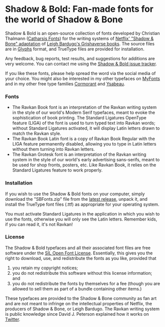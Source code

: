# Shadow & Bold: Fan-made fonts for the world of Shadow & Bone

Shadow & Bold is an open-source collection of fonts developed by Christian Thalmann ([Catharsis Fonts][1]) for the writing systems of [Netflix' "Shadow & Bone" adaptation][2] of [Leigh Bardugo's Grishaverse books][3]. The source files are in [Glyphs][4] format, and TrueType files are provided for installation.

Any feedback, bug reports, test results, and suggestions for additions are very welcome. You can contact me using the [Shadow & Bold issue tracker][5]. 

If you like these fonts, please help spread the word via the social media of your choice. You might also be interested in my other typefaces on [MyFonts][1] and in my other free type families [Cormorant][6] and [Ysabeau][7].

### Fonts

* The Ravkan Book font is an interpretation of the Ravkan writing system in the style of our world's Modern Serif typefaces, meant to evoke the sophistication of book printing. The Standard Ligatures OpenType feature (LIGA) of the font is used to turn typed text into Ravkan words; without Standard Ligatures activated, it will display Latin letters drawn to match the Ravkan style. 
* The Ravkan Book Latin font is a copy of Ravkan Book Regular with the LIGA feature permanently disabled, allowing you to type in Latin letters without them turning into Ravkan letters.
* The Ravkan Grotesk font is an interpretation of the Ravkan writing system in the style of our world's early advertising sans-serifs, meant to be used for shop fronts, posters, etc. Like Ravkan Book, it relies on the Standard Ligatures feature to work properly.

### Installation

If you wish to use the Shadow & Bold fonts on your computer, simply download the "SBFonts.zip" file from the [latest release][8], unpack it, and install the TrueType font files (.ttf) as appropriate for your operating system.

You must activate Standard Ligatures in the application in which you wish to use the fonts, otherwise you will only see the Latin letters. Remember kids, if you can read it, it's not Ravkan!

### License
 
The Shadow & Bold typefaces and all their associated font files are free software under the [SIL Open Font License][9]. Essentially, this gives you the right to download, use, and redistribute the fonts as you like, provided that 

1. you retain my copyright notices;
2. you do not redistribute this software without this license information; and 
3. you do not redistribute the fonts by themselves for a fee (though you are allowed to sell them as part of a bundle containing other items.)

These typefaces are provided to the Shadow & Bone community as fan art and are not meant to infringe on the intellectual properties of Netflix, the producers of Shadow & Bone, or Leigh Bardugo. The Ravkan writing system is public knowledge since David J. Peterson explained how it works on [Twitter][10].


[1]: https://www.myfonts.com/foundry/Catharsis_Fonts
[2]: https://www.imdb.com/title/tt2403776/
[3]: https://grishaverse.com/
[4]: https://glyphsapp.com
[5]: https://github.com/CatharsisFonts/ShadowAndBold/issues
[6]: https://github.com/CatharsisFonts/Cormorant/releases/latest
[7]: https://github.com/CatharsisFonts/Ysabeau/releases/latest
[8]: https://github.com/CatharsisFonts/ShadowAndBold/releases/latest
[9]: https://scripts.sil.org/OFL
[10]: https://twitter.com/dedalvs/status/1386729032654286850?lang=en
